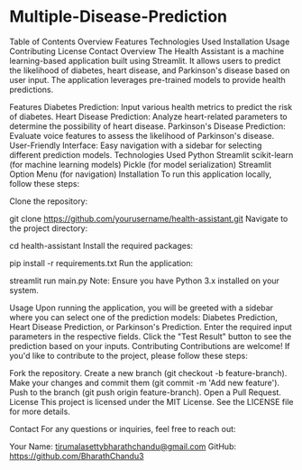 ﻿# Multiple-Disease-Prediction
Table of Contents
Overview
Features
Technologies Used
Installation
Usage
Contributing
License
Contact
Overview
The Health Assistant is a machine learning-based application built using Streamlit. It allows users to predict the likelihood of diabetes, heart disease, and Parkinson's disease based on user input. The application leverages pre-trained models to provide health predictions.

Features
Diabetes Prediction: Input various health metrics to predict the risk of diabetes.
Heart Disease Prediction: Analyze heart-related parameters to determine the possibility of heart disease.
Parkinson's Disease Prediction: Evaluate voice features to assess the likelihood of Parkinson's disease.
User-Friendly Interface: Easy navigation with a sidebar for selecting different prediction models.
Technologies Used
Python
Streamlit
scikit-learn (for machine learning models)
Pickle (for model serialization)
Streamlit Option Menu (for navigation)
Installation
To run this application locally, follow these steps:

Clone the repository:

git clone https://github.com/yourusername/health-assistant.git
Navigate to the project directory:

cd health-assistant
Install the required packages:

pip install -r requirements.txt
Run the application:

streamlit run main.py
Note: Ensure you have Python 3.x installed on your system.

Usage
Upon running the application, you will be greeted with a sidebar where you can select one of the prediction models: Diabetes Prediction, Heart Disease Prediction, or Parkinson's Prediction.
Enter the required input parameters in the respective fields.
Click the "Test Result" button to see the prediction based on your inputs.
Contributing
Contributions are welcome! If you'd like to contribute to the project, please follow these steps:

Fork the repository.
Create a new branch (git checkout -b feature-branch).
Make your changes and commit them (git commit -m 'Add new feature').
Push to the branch (git push origin feature-branch).
Open a Pull Request.
License
This project is licensed under the MIT License. See the LICENSE file for more details.

Contact
For any questions or inquiries, feel free to reach out:

Your Name: tirumalasettybharathchandu@gmail.com
GitHub: https://github.com/BharathChandu3

